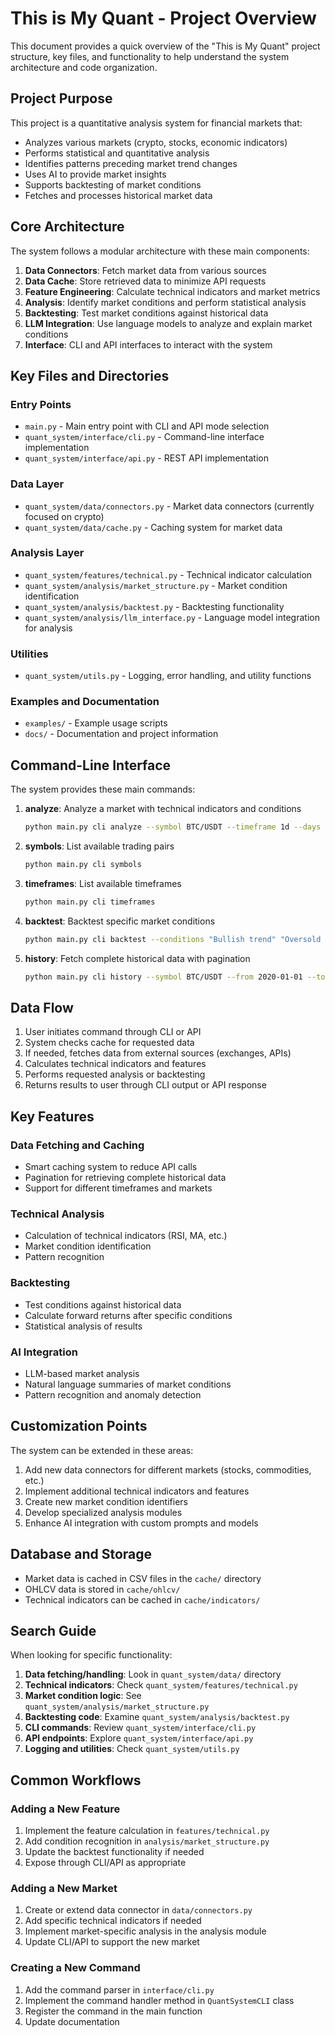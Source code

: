 # This is My Quant - Project Overview

This document provides a quick overview of the "This is My Quant" project structure, key files, and functionality to help understand the system architecture and code organization.

## Project Purpose

This project is a quantitative analysis system for financial markets that:

- Analyzes various markets (crypto, stocks, economic indicators)
- Performs statistical and quantitative analysis
- Identifies patterns preceding market trend changes
- Uses AI to provide market insights
- Supports backtesting of market conditions
- Fetches and processes historical market data

## Core Architecture

The system follows a modular architecture with these main components:

1. **Data Connectors**: Fetch market data from various sources
2. **Data Cache**: Store retrieved data to minimize API requests
3. **Feature Engineering**: Calculate technical indicators and market metrics
4. **Analysis**: Identify market conditions and perform statistical analysis
5. **Backtesting**: Test market conditions against historical data
6. **LLM Integration**: Use language models to analyze and explain market conditions
7. **Interface**: CLI and API interfaces to interact with the system

## Key Files and Directories

### Entry Points
- `main.py` - Main entry point with CLI and API mode selection
- `quant_system/interface/cli.py` - Command-line interface implementation
- `quant_system/interface/api.py` - REST API implementation

### Data Layer
- `quant_system/data/connectors.py` - Market data connectors (currently focused on crypto)
- `quant_system/data/cache.py` - Caching system for market data

### Analysis Layer
- `quant_system/features/technical.py` - Technical indicator calculation
- `quant_system/analysis/market_structure.py` - Market condition identification
- `quant_system/analysis/backtest.py` - Backtesting functionality
- `quant_system/analysis/llm_interface.py` - Language model integration for analysis

### Utilities
- `quant_system/utils.py` - Logging, error handling, and utility functions

### Examples and Documentation
- `examples/` - Example usage scripts
- `docs/` - Documentation and project information

## Command-Line Interface

The system provides these main commands:

1. **analyze**: Analyze a market with technical indicators and conditions
   ```bash
   python main.py cli analyze --symbol BTC/USDT --timeframe 1d --days 365
   ```

2. **symbols**: List available trading pairs
   ```bash
   python main.py cli symbols
   ```

3. **timeframes**: List available timeframes
   ```bash
   python main.py cli timeframes
   ```

4. **backtest**: Backtest specific market conditions
   ```bash
   python main.py cli backtest --conditions "Bullish trend" "Oversold RSI" --symbol BTC/USDT
   ```

5. **history**: Fetch complete historical data with pagination
   ```bash
   python main.py cli history --symbol BTC/USDT --from 2020-01-01 --to 2023-01-01
   ```

## Data Flow

1. User initiates command through CLI or API
2. System checks cache for requested data
3. If needed, fetches data from external sources (exchanges, APIs)
4. Calculates technical indicators and features
5. Performs requested analysis or backtesting
6. Returns results to user through CLI output or API response

## Key Features

### Data Fetching and Caching
- Smart caching system to reduce API calls
- Pagination for retrieving complete historical data
- Support for different timeframes and markets

### Technical Analysis
- Calculation of technical indicators (RSI, MA, etc.)
- Market condition identification
- Pattern recognition

### Backtesting
- Test conditions against historical data
- Calculate forward returns after specific conditions
- Statistical analysis of results

### AI Integration
- LLM-based market analysis
- Natural language summaries of market conditions
- Pattern recognition and anomaly detection

## Customization Points

The system can be extended in these areas:

1. Add new data connectors for different markets (stocks, commodities, etc.)
2. Implement additional technical indicators and features
3. Create new market condition identifiers
4. Develop specialized analysis modules
5. Enhance AI integration with custom prompts and models

## Database and Storage

- Market data is cached in CSV files in the `cache/` directory
- OHLCV data is stored in `cache/ohlcv/`
- Technical indicators can be cached in `cache/indicators/`

## Search Guide

When looking for specific functionality:

1. **Data fetching/handling**: Look in `quant_system/data/` directory
2. **Technical indicators**: Check `quant_system/features/technical.py`
3. **Market condition logic**: See `quant_system/analysis/market_structure.py`
4. **Backtesting code**: Examine `quant_system/analysis/backtest.py`
5. **CLI commands**: Review `quant_system/interface/cli.py`
6. **API endpoints**: Explore `quant_system/interface/api.py`
7. **Logging and utilities**: Check `quant_system/utils.py`

## Common Workflows

### Adding a New Feature

1. Implement the feature calculation in `features/technical.py`
2. Add condition recognition in `analysis/market_structure.py`
3. Update the backtest functionality if needed
4. Expose through CLI/API as appropriate

### Adding a New Market

1. Create or extend data connector in `data/connectors.py`
2. Add specific technical indicators if needed
3. Implement market-specific analysis in the analysis module
4. Update CLI/API to support the new market

### Creating a New Command

1. Add the command parser in `interface/cli.py`
2. Implement the command handler method in `QuantSystemCLI` class
3. Register the command in the main function
4. Update documentation 